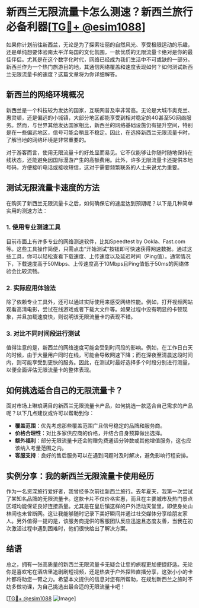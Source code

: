 # 新西兰无限流量卡怎么测速？新西兰旅行必备利器[[TG💪+ @esim1088](https://t.me/s/esim1088)]

如果你计划前往新西兰，无论是为了探索壮丽的自然风光、享受极限运动的乐趣，还是单纯想要体验南太平洋岛国的文化氛围，一款优质的无限流量卡绝对是你的最佳伴侣。尤其是在这个数字化时代，网络已经成为我们生活中不可或缺的一部分。新西兰作为一个热门旅游目的地，其通信网络覆盖和速度表现如何？如何测试新西兰无限流量卡的速度？这篇文章将为你详细解答。

## 新西兰的网络环境概况

新西兰是一个科技较为发达的国家，互联网普及率非常高。无论是大城市奥克兰、惠灵顿，还是偏远的小城镇，大部分地区都能享受到相对稳定的4G甚至5G网络服务。然而，与世界其他发达国家相比，新西兰的网络基础设施仍有提升空间，特别是在一些偏远地区，信号可能会稍显不稳定。因此，在选择新西兰无限流量卡时，了解当地的网络环境是非常重要的。

对于游客而言，使用无限流量卡的好处显而易见。它不仅能够让你随时随地保持在线状态，还能避免因国际漫游产生的高额费用。此外，许多无限流量卡还提供本地号码，方便接听电话或接收短信，这对于需要频繁联系的人士来说尤为重要。

## 测试无限流量卡速度的方法

在购买了新西兰无限流量卡之后，如何确保它的速度达到预期呢？以下是几种简单实用的测速方法：

### 1. 使用专业测速工具

目前市面上有许多专业的网络测速软件，比如Speedtest by Ookla、Fast.com等。这些工具操作简便，只需点击“开始测试”按钮即可快速获得网速数据。通过这些工具，你可以轻松查看下载速度、上传速度以及延迟时间（Ping值）。通常情况下，下载速度高于50Mbps、上传速度高于10Mbps且Ping值低于50ms的网络体验会比较流畅。

### 2. 实际应用体验法

除了依赖专业工具外，还可以通过实际使用来感受网络性能。例如，打开视频网站观看高清电影，尝试在线游戏或者下载大文件等。如果过程中没有明显的卡顿现象，并且加载速度快，则说明该无限流量卡的表现不错。

### 3. 对比不同时间段进行测试

值得注意的是，新西兰的网络速度可能会受到时间段的影响。例如，在工作日白天的时候，由于大量用户同时在线，可能会导致网速下降；而在深夜至清晨这段时间内，则可能享受到更快的服务。因此，在测试时最好选择多个时段分别进行测量，以便全面评估无限流量卡的整体表现。

## 如何挑选适合自己的无限流量卡？

面对市场上琳琅满目的新西兰无限流量卡产品，如何挑选一款适合自己需求的产品呢？以下几点建议或许可以帮助到你：

- **覆盖范围**：优先考虑那些覆盖范围广且信号稳定的品牌和服务商。
- **价格合理性**：对比多家供应商的价格，并结合自身预算做出选择。
- **额外福利**：部分无限流量卡还会附赠免费通话分钟数或其他增值服务，这也应该纳入考量范围之内。
- **客服支持**：良好的售后服务可以在遇到问题时及时解决，避免影响行程安排。

## 实例分享：我的新西兰无限流量卡使用经历

作为一名资深旅行爱好者，我曾经多次前往新西兰旅行。去年夏天，我第一次尝试了某知名品牌的无限流量卡。这款卡片不仅价格实惠，而且在主要城市及热门景点区域均能保证良好连接质量。尤其是在皇后镇这样的户外活动天堂里，即使身处山林间也未曾断网。这让我能够随时记录下美好瞬间并通过社交媒体分享给朋友家人。另外值得一提的是，该服务商提供的客服团队反应迅速且态度友善，当我在初次激活过程中遇到困难时，他们很快给出了解决方案。

## 结语

总之，拥有一张高质量的新西兰无限流量卡无疑会让您的旅程更加便捷舒适。无论你是喜欢宅在酒店里追剧刷短视频，还是热衷于户外探险直播分享，这张小小的卡片都将助您一臂之力。希望本文提供的信息对您有所帮助，在规划新西兰之旅时不妨多做功课，为自己挑选出最合适的无限流量卡吧！

[[TG💪+ @esim1088](https://t.me/s/esim1088) ![Image](https://i.postimg.cc/4NQfJmqS/Snipaste-2025-05-13-00-14-12.png)]